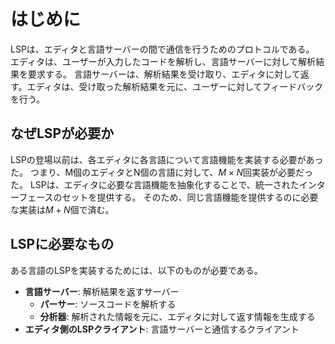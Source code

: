 # はじめに

LSPは、エディタと言語サーバーの間で通信を行うためのプロトコルである。
エディタは、ユーザーが入力したコードを解析し、言語サーバーに対して解析結果を要求する。
言語サーバーは、解析結果を受け取り、エディタに対して返す。エディタは、受け取った解析結果を元に、ユーザーに対してフィードバックを行う。

## なぜLSPが必要か

LSPの登場以前は、各エディタに各言語について言語機能を実装する必要があった。
つまり、M個のエディタとN個の言語に対して、$M\times N$回実装が必要だった。
LSPは、エディタに必要な言語機能を抽象化することで、統一されたインターフェースのセットを提供する。
そのため、同じ言語機能を提供するのに必要な実装は$M+N$個で済む。

## LSPに必要なもの

ある言語のLSPを実装するためには、以下のものが必要である。

- **言語サーバー**: 解析結果を返すサーバー
  - **パーサー**: ソースコードを解析する
  - **分析器**: 解析された情報を元に、エディタに対して返す情報を生成する
- **エディタ側のLSPクライアント**: 言語サーバーと通信するクライアント